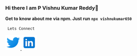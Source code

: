 ### Hi there I am P Vishnu Kumar Reddy👋

**Get to know about me via npm. Just run `npx vishnukumar650`**

<code> Lets Connect </code>

<a href="https://twitter.com/vishnukumar650" target="_blank">
  <img src="/img/twitter.png" alt="Vishnu Kumar Reddy">
</a>

<a href='https://www.linkedin.com/in/vishnukumar650/' target="blank">
  <img src="/img/linkedin.png" />
</a>

<br>
